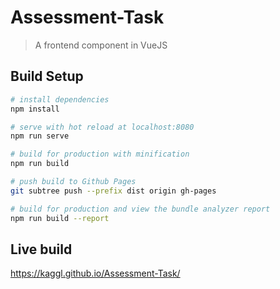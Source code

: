 # Assessment-Task

> A frontend component in VueJS

## Build Setup

``` bash
# install dependencies
npm install

# serve with hot reload at localhost:8080
npm run serve

# build for production with minification
npm run build

# push build to Github Pages
git subtree push --prefix dist origin gh-pages

# build for production and view the bundle analyzer report
npm run build --report
```

## Live build

https://kaggl.github.io/Assessment-Task/

